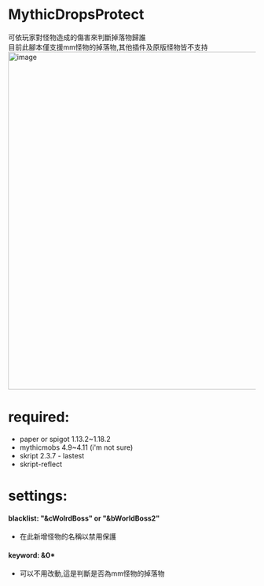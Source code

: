 # MythicDropsProtect
可依玩家對怪物造成的傷害來判斷掉落物歸誰  
目前此腳本僅支援mm怪物的掉落物,其他插件及原版怪物皆不支持
<img width="686" alt="image" src="https://user-images.githubusercontent.com/54828956/162133987-feca920a-1bdd-4101-9a87-7bb1da93dcfc.png"> 

# required:
* paper or spigot 1.13.2~1.18.2 
* mythicmobs 4.9~4.11 (i'm not sure) 
* skript 2.3.7 - lastest 
* skript-reflect 

# settings:
#### blacklist: "&cWolrdBoss" or "&bWorldBoss2"
* 在此新增怪物的名稱以禁用保護
#### keyword: &0*
* 可以不用改動,這是判斷是否為mm怪物的掉落物

